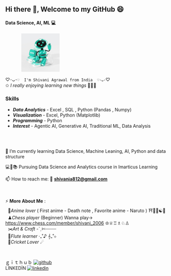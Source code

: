 ##  Hi there 👋, Welcome to my GitHub 😄

#### Data Science, AI, ML 💻 
<img src="Robo_unsplash.jpg" alt="Hello_Robo" width="120" height="120" style="vertical-align:middle;margin:0px 50px">

♡･ᴗ･`♡  I'm Shivani Agrawal from India  ♡･ᴗ･`♡  
✩ *I really enjoying learning new things* 💫🦋🧿
<br/>

### **Skills**
* ***Data Analytics*** - Excel , SQL , Python (Pandas , Numpy)
* ***Visualization*** - Excel, Python (Matplotlib)
* ***Programming*** - Python
* ***Interest*** - Agentic AI, Generative AI, Traditional ML, Data Analysis
<br/>
<br/>


🌱 I’m currently learning Data Science, Machine Leaning, AI, Python and data structure <br />

💻🎀📚 Pursuing Data Science and Analytics course in Imarticus Learning <br />

📫 How to reach me:  📧 **shivania812@gmail.com** <br />

<br/>

⚡ **More About Me** : <br /> 
&#160;  🍿*Anime lover* ( First anime - Death note , Favorite anime - Naruto )  ⛩️🌸🍥☯🍜 <br />
&#160;  ♟*Chess player* (Beginner) Wanna play-> https://www.chess.com/member/shivani_2006 ♔♕♖♗♘♙ <br /> 
&#160;  ✂️*Art & Craft* -ˋˏ✄┈┈┈┈<br />
&#160;  🪈*Flute learner* ‧₊˚♪ 𝄞₊˚⊹ <br /> 
&#160;  🏏*Cricket Lover*  ☄

<br/>

ｇｉｔｈｕｂ [<img src='https://cdn.jsdelivr.net/npm/simple-icons@3.0.1/icons/github.svg' alt='github' height='40'>](https://github.com/shivani-data) <br />
LİNKEDİN [<img src='https://cdn.jsdelivr.net/npm/simple-icons@3.0.1/icons/linkedin.svg' alt='linkedin' height='40'>](https://www.linkedin.com/in/shivani-agrawal-74228a1a7//) 

